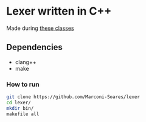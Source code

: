 # Lexer written in C++
Made during <a href="https://www.youtube.com/playlist?list=PLX6Nyaq0ebfhI396WlWN6WlBm-tp7vDtV" target="_blank">these classes</a>
## Dependencies
* clang++
* make
### How to run
```bash
git clone https://github.com/Marconi-Soares/lexer
cd lexer/
mkdir bin/
makefile all
```
